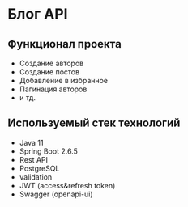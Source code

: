 # Блог API

## Функционал проекта

- Создание авторов
- Создание постов
- Добавление в избранное
- Пагинация авторов
- и тд.

## Используемый стек технологий

- Java 11
- Spring Boot 2.6.5
- Rest API
- PostgreSQL
- validation
- JWT (access&refresh token)
- Swagger (openapi-ui)
